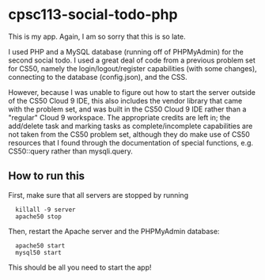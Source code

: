 # cpsc113-social-todo-php

This is my app. Again, I am so sorry that this is so late.

I used PHP and a MySQL database (running off of PHPMyAdmin) for the second social todo. I used a great deal of code from a previous problem set for CS50, namely the login/logout/register capabilities (with some changes), connecting to the database (config.json), and the CSS.

However, because I was unable to figure out how to start the server outside of the CS50 Cloud 9 IDE, this also includes the vendor library that came with the problem set, and was built in the CS50 Cloud 9 IDE rather than a "regular" Cloud 9 workspace. The appropriate credits are left in; the add/delete task and marking tasks as complete/incomplete capabilities are not taken from the CS50 problem set, although they do make use of CS50 resources that I found through the documentation of special functions, e.g. CS50::query rather than mysqli.query.

## How to run this
First, make sure that all servers are stopped by running
```
  killall -9 server
  apache50 stop
```
Then, restart the Apache server and the PHPMyAdmin database:
```
  apache50 start
  mysql50 start
```
This should be all you need to start the app!
